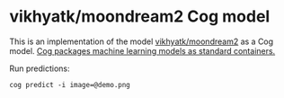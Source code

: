 # vikhyatk/moondream2 Cog model

This is an implementation of the model [vikhyatk/moondream2](https://huggingface.co/vikhyatk/moondream2) as a Cog model. [Cog packages machine learning models as standard containers.](https://github.com/replicate/cog)

Run predictions:

    cog predict -i image=@demo.png


